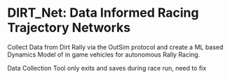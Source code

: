 # DIRT_Net: Data Informed Racing Trajectory Networks

Collect Data from Dirt Rally via the OutSim protocol and create a ML based Dynamics Model of in game vehicles for autonomous Rally Racing.

Data Collection Tool only exits and saves during race run, need to fix
